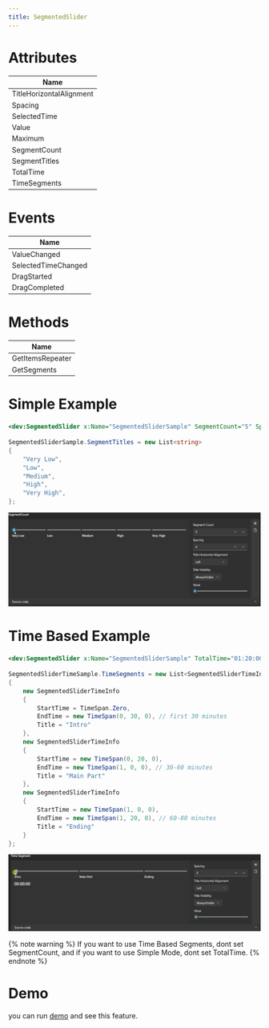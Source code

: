 ```yaml
---
title: SegmentedSlider
---
```


# Attributes

|Name|
|-|
|TitleHorizontalAlignment|
|Spacing|
|SelectedTime|
|Value|
|Maximum|
|SegmentCount|
|SegmentTitles|
|TotalTime|
|TimeSegments|

# Events

|Name|
|-|
|ValueChanged|
|SelectedTimeChanged|
|DragStarted|
|DragCompleted|

# Methods

|Name|
|-|
|GetItemsRepeater|
|GetSegments|

# Simple Example

```xml
<dev:SegmentedSlider x:Name="SegmentedSliderSample" SegmentCount="5" Spacing="5"/>
```

```cs
SegmentedSliderSample.SegmentTitles = new List<string>
{
    "Very Low",
    "Low",
    "Medium",
    "High",
    "Very High",
};
```

![DevWinUI](https://raw.githubusercontent.com/ghost1372/DevWinUI-Resources/refs/heads/main/DevWinUI-Docs/SegmentedSlider.gif)

# Time Based Example

```xml
<dev:SegmentedSlider x:Name="SegmentedSliderSample" TotalTime="01:20:00" Spacing="5"/>
```

```cs
SegmentedSliderTimeSample.TimeSegments = new List<SegmentedSliderTimeInfo>
{
    new SegmentedSliderTimeInfo
    {
        StartTime = TimeSpan.Zero,
        EndTime = new TimeSpan(0, 30, 0), // first 30 minutes
        Title = "Intro"
    },
    new SegmentedSliderTimeInfo
    {
        StartTime = new TimeSpan(0, 20, 0),
        EndTime = new TimeSpan(1, 0, 0), // 30-60 minutes
        Title = "Main Part"
    },
    new SegmentedSliderTimeInfo
    {
        StartTime = new TimeSpan(1, 0, 0),
        EndTime = new TimeSpan(1, 20, 0), // 60-80 minutes
        Title = "Ending"
    }
};
```
![DevWinUI](https://raw.githubusercontent.com/ghost1372/DevWinUI-Resources/refs/heads/main/DevWinUI-Docs/SegmentedSlider2.gif)

{% note warning %}
If you want to use Time Based Segments, dont set SegmentCount, and if you want to use Simple Mode, dont set TotalTime.
{% endnote %}


# Demo
you can run [demo](https://github.com/Ghost1372/DevWinUI) and see this feature.

